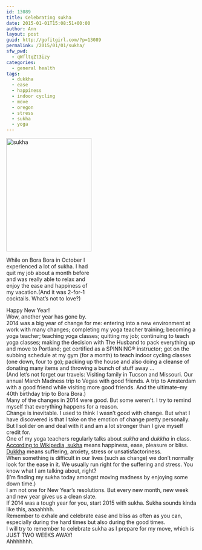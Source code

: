 ```yaml
---
id: 13089
title: Celebrating sukha
date: 2015-01-01T15:08:51+00:00
author: Ann
layout: post
guid: http://gofitgirl.com/?p=13089
permalink: /2015/01/01/sukha/
sfw_pwd:
  - qWfltqZt3izy
categories:
  - general health
tags:
  - dukkha
  - ease
  - happiness
  - indoor cycling
  - move
  - oregon
  - stress
  - sukha
  - yoga
---
```

<div id="attachment_13092" style="width: 235px" class="wp-caption alignleft">
  <a href="http://gofitgirl.com/2015/01/sukha/10505608_10152421074618657_130748895671665754_n/" rel="attachment wp-att-13092"><img class="size-medium wp-image-13092" src="http://gofitgirl.com/wp-content/uploads/2014/12/10505608_10152421074618657_130748895671665754_n-225x300.jpg" alt="sukha" width="225" height="300" /></a>
  
  <p class="wp-caption-text">
    While on Bora Bora in October I experienced a lot of sukha. I had quit my job about a month before and was really able to relax and enjoy the ease and happiness of my vacation.(And it was 2-for-1 cocktails. What&#8217;s not to love?)
  </p>
</div>

  
Happy New Year!  
Wow, another year has gone by.  
2014 was a big year of change for me: entering into a new environment at work with many changes; completing my yoga teacher training; becoming a yoga teacher; teaching yoga classes; quitting my job; continuing to teach yoga classes; making the decision with The Husband to pack everything up and move to Portland; get certified as a SPINNING® instructor; get on the subbing schedule at my gym (for a month) to teach indoor cycling classes (one down, four to go); packing up the house and also doing a cleanse of donating many items and throwing a bunch of stuff away &#8230;  
(And let&#8217;s not forget our travels: Visiting family in Tucson and Missouri. Our annual March Madness trip to Vegas with good friends. A trip to Amsterdam with a good friend while visiting more good friends. And the ultimate&#8211;my 40th birthday trip to Bora Bora.)  
Many of the changes in 2014 were good. But some weren&#8217;t. I try to remind myself that everything happens for a reason.  
Change is inevitable. I used to think I wasn&#8217;t good with change. But what I have discovered is that I take on the emotion of change pretty personally. But I solider on and deal with it and am a lot stronger than I give myself credit for.  
One of my yoga teachers regularly talks about _sukha_ and _dukkha_ in class.  
[According to Wikipedia, sukha](http://en.wikipedia.org/wiki/Sukha) means happiness, ease, pleasure or bliss. [Dukkha](http://en.wikipedia.org/wiki/Dukkha) means suffering, anxiety, stress or unsatisfactoriness.  
When something is difficult in our lives (such as change) we don&#8217;t normally look for the ease in it. We usually run right for the suffering and stress. You know what I am talking about, right?  
(I&#8217;m finding my sukha today amongst moving madness by enjoying some down time.)  
I am not one for New Year&#8217;s resolutions. But every new month, new week and new year gives us a clean slate.  
If 2014 was a tough year for you, start 2015 with sukha. Sukha sounds kinda like this, aaaahhhh.  
Remember to exhale and celebrate ease and bliss as often as you can, especially during the hard times but also during the good times.  
I will try to remember to celebrate sukha as I prepare for my move, which is JUST TWO WEEKS AWAY!  
Ahhhhhhh.